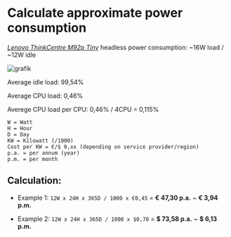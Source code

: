 # Calculate approximate power consumption

[*Lenovo ThinkCentre M92p Tiny*](https://github.com/scubamuc/scubamuc.github.io#11-hardware) headless power consumption: ~16W load / ~12W idle

![grafik](https://github.com/user-attachments/assets/b9774bb4-b637-43e0-a6fe-b6c46d122297)

Average idle load: 99,54%

Average CPU load: 0,46%

Averege CPU load per CPU: 0,46% / 4CPU = 0,115%

```
W = Watt
H = Hour
D = Day
KW = Kilowatt (/1000)
Cost per KW = €/$ 0,xx (depending on service provider/region)
p.a. = per annum (year)
p.m. = per month
```
## Calculation:

 - Example 1: `12W x 24H x 365D / 1000 x €0,45` = **€ 47,30 p.a.** ~ **€ 3,94 p.m.** 

 - Example 2: `12W x 24H x 365D / 1000 x $0,70` = **$ 73,58 p.a.** ~ **$ 6,13 p.m.** 

